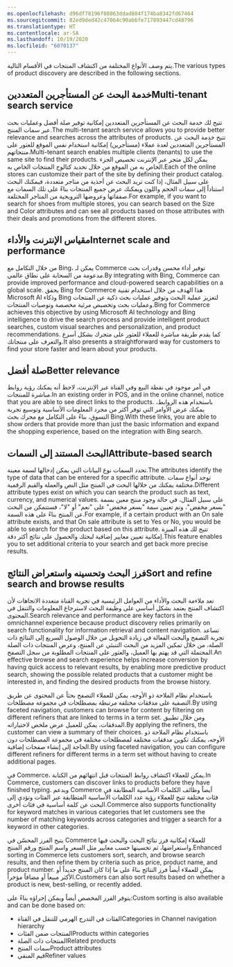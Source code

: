 ```yaml
---
ms.openlocfilehash: d96df78196f08063ddad804f174ba8342fd67464
ms.sourcegitcommit: 82ed9ded42c47064c90ab6fe717893447cd48796
ms.translationtype: HT
ms.contentlocale: ar-SA
ms.lasthandoff: 10/19/2020
ms.locfileid: "6070137"
---
```

<span data-ttu-id="51f51-101">يتم وصف الأنواع المختلفة من اكتشاف المنتجات في الأقسام التالية.</span><span class="sxs-lookup"><span data-stu-id="51f51-101">The various types of product discovery are described in the following sections.</span></span>

## <a name="multi-tenant-search-service"></a><span data-ttu-id="51f51-102">خدمة البحث عن المستأجرين المتعددين</span><span class="sxs-lookup"><span data-stu-id="51f51-102">Multi-tenant search service</span></span>
<span data-ttu-id="51f51-103">تتيح لك خدمة البحث عن المستأجرين المتعددين إمكانية توفير صلة أفضل وعمليات بحث عبر سمات المنتج.</span><span class="sxs-lookup"><span data-stu-id="51f51-103">The multi-tenant search service allows you to provide better relevance and searches across the attributes of products.</span></span> <span data-ttu-id="51f51-104">تتيح خدمة البحث عن المستأجرين المتعددين لعدة عملاء (مستأجرين) إمكانية استخدام نفس الموقع للعثور على منتجاتهم.</span><span class="sxs-lookup"><span data-stu-id="51f51-104">Multi-tenant search enables multiple clients (tenants) to use the same site to find their products.</span></span> <span data-ttu-id="51f51-105">يمكن لكل متجر عبر الإنترنت تخصيص الجزء الخاص به من الموقع من خلال تحديد كتالوج المنتجات الخاص به.</span><span class="sxs-lookup"><span data-stu-id="51f51-105">Each of the online stores can customize their part of the site by defining their product catalog.</span></span> <span data-ttu-id="51f51-106">على سبيل المثال، إذا كنت تريد البحث عن أحذية من متاجر متعددة، فيمكنك البحث استناداً إلى سمات الحجم واللون ويمكنك عرض جميع المنتجات بناءً على تلك السمات مع صفقاتها وعروضها الترويجية من المتاجر المختلفة.</span><span class="sxs-lookup"><span data-stu-id="51f51-106">For example, if you want to search for shoes from multiple stores, you can search based on the Size and Color attributes and can see all products based on those attributes with their deals and promotions from the different stores.</span></span>

## <a name="internet-scale-and-performance"></a><span data-ttu-id="51f51-107">مقياس الإنترنت والأداء</span><span class="sxs-lookup"><span data-stu-id="51f51-107">Internet scale and performance</span></span>
<span data-ttu-id="51f51-108">من خلال التكامل مع Bing، يمكن لـ Commerce توفير أداء محسن وقدرات بحث مدعومة من السحابة على نطاق عالمي.</span><span class="sxs-lookup"><span data-stu-id="51f51-108">By integrating with Bing, Commerce can provide improved performance and cloud-powered search capabilities on a global scale.</span></span> <span data-ttu-id="51f51-109">يحقق Bing for Commerce هذا الهدف من خلال استخدام تقنية Microsoft AI وذكاء Bing لتعزيز عملية البحث وتوفير عمليات بحث ذكية عن المنتجات وعمليات بحث وتخصيص مرئية مخصصة وتوصيات المنتجات.</span><span class="sxs-lookup"><span data-stu-id="51f51-109">Bing for Commerce achieves this objective by using Microsoft AI technology and Bing intelligence to drive the search process and provide intelligent product searches, custom visual searches and personalization, and product recommendations.</span></span> <span data-ttu-id="51f51-110">كما يقدم طريقة مباشرة للعملاء للعثور على متجرك بشكل أسرع والتعرف على منتجاتك.</span><span class="sxs-lookup"><span data-stu-id="51f51-110">It also presents a straightforward way for customers to find your store faster and learn about your products.</span></span> 

## <a name="better-relevance"></a><span data-ttu-id="51f51-111">صلة أفضل</span><span class="sxs-lookup"><span data-stu-id="51f51-111">Better relevance</span></span>
<span data-ttu-id="51f51-112">في أمر موجود في نقطة البيع وفي القناة عبر الإنترنت، لاحظ أنه يمكنك رؤية روابط مباشرة للمنتجات.</span><span class="sxs-lookup"><span data-stu-id="51f51-112">In an existing order in POS, and in the online channel, notice that you are able to see direct links to the products.</span></span> <span data-ttu-id="51f51-113">باستخدام هذه الروابط، يمكنك عرض الأوامر التي توفر أكثر من مجرد المعلومات الأساسية وتوسيع تجربة التسوق، بناءً على التكامل مع محرك بحث Bing.</span><span class="sxs-lookup"><span data-stu-id="51f51-113">With these links, you are able to show orders that provide more than just the basic information and expand the shopping experience, based on the integration with Bing search.</span></span> 

## <a name="attribute-based-search"></a><span data-ttu-id="51f51-114">البحث المستند إلى السمات</span><span class="sxs-lookup"><span data-stu-id="51f51-114">Attribute-based search</span></span>
<span data-ttu-id="51f51-115">تحدد السمات نوع البيانات التي يمكن إدخالها لسمة معينة.</span><span class="sxs-lookup"><span data-stu-id="51f51-115">The attributes identify the type of data that can be entered for a specific attribute.</span></span> <span data-ttu-id="51f51-116">توجد أنواع سمات مختلفة يمكنك من خلالها البحث في المنتج مثل النص والعملة والقيم الرقمية.</span><span class="sxs-lookup"><span data-stu-id="51f51-116">Different attribute types exist on which you can search the product such as text, currency, and numerical values.</span></span> <span data-ttu-id="51f51-117">على سبيل المثال، في حالة وجود منتج معين بسمة "بسعر مخفض"، وتم تعيين سمة "بسعر مخفض" على "نعم" أو "لا"، فستتمكن من البحث عن المنتج بناءً على هذه السمة.</span><span class="sxs-lookup"><span data-stu-id="51f51-117">For example, if a certain product with an On sale attribute exists, and that On sale attribute is set to Yes or No, you would be able to search for the product based on this attribute.</span></span> <span data-ttu-id="51f51-118">تتيح لك هذه الميزة إمكانية تعيين معايير إضافية لبحثك والحصول على نتائج أكثر دقة.</span><span class="sxs-lookup"><span data-stu-id="51f51-118">This feature enables you to set additional criteria to your search and get back more precise results.</span></span> 

## <a name="sort-and-refine-search-and-browse-results"></a><span data-ttu-id="51f51-119">فرز البحث وتحسينه واستعراض النتائج</span><span class="sxs-lookup"><span data-stu-id="51f51-119">Sort and refine search and browse results</span></span>
<span data-ttu-id="51f51-120">تعد ملاءمة البحث والأداء من العوامل الرئيسية في تجربة القناة متعددة الاتجاهات لأن اكتشاف المنتج يعتمد بشكل أساسي على وظيفة البحث لاسترجاع المعلومات والتنقل في المحتوى.</span><span class="sxs-lookup"><span data-stu-id="51f51-120">Search relevance and performance are key factors in the omnichannel experience because product discovery relies primarily on search functionality for information retrieval and content navigation.</span></span> <span data-ttu-id="51f51-121">تساعد تجربة التصفح والبحث الفعالة في زيادة التحويل من خلال الوصول السريع إلى النتائج ذات الصلة، من خلال تمكين المزيد من البحث التنبئي‬ عن المنتج، وعرض المنتجات ذات الصلة المحتملة التي قد يهتم بها العميل، والعثور على المنتجات المطلوبة من سجل التصفح.</span><span class="sxs-lookup"><span data-stu-id="51f51-121">An effective browse and search experience helps increase conversion by having quick access to relevant results, by enabling more predictive product search, showing the possible related products that a customer might be interested in, and finding the desired products from the browse history.</span></span>

<span data-ttu-id="51f51-122">باستخدام نظام الملاحة ذو الأوجه، يمكن للعملاء التصفح بحثاً عن المحتوى عن طريق التصفية على مدققات مختلفة مرتبطة بمصطلحات في مجموعة مصطلحات.</span><span class="sxs-lookup"><span data-stu-id="51f51-122">By using faceted navigation, customers can browse for content by filtering on different refiners that are linked to terms in a term set.</span></span> <span data-ttu-id="51f51-123">ومن خلال تطبيق المدققات، يمكن للعميل عرض ملخص لاختياراته.</span><span class="sxs-lookup"><span data-stu-id="51f51-123">By applying the refiners, the customer can view a summary of their choices.</span></span> <span data-ttu-id="51f51-124">باستخدام نظام الملاحة ذو الأوجه، يمكنك تكوين مدققات مختلفة لمصطلحات مختلفة في مجموعة المصطلحات دون الحاجة إلى إنشاء صفحات إضافية.</span><span class="sxs-lookup"><span data-stu-id="51f51-124">By using faceted navigation, you can configure different refiners for different terms in a term set without having to create additional pages.</span></span>

<span data-ttu-id="51f51-125">في Commerce، يمكن للعملاء اكتشاف روابط المنتجات قبل انتهائهم من الكتابة.</span><span class="sxs-lookup"><span data-stu-id="51f51-125">In Commerce, customers can discover links to products before they have finished typing.</span></span> <span data-ttu-id="51f51-126">ويدعم Commerce أيضاً وظائف الكلمات الأساسية المطابقة في فئات مختلفة تتيح للعملاء رؤية عدد الكلمات الأساسية المتطابقة عبر الفئات وتؤدي إلى البحث عن كلمة أساسية في فئات أخرى.</span><span class="sxs-lookup"><span data-stu-id="51f51-126">Commerce also supports functionality for keyword matches in various categories that let customers see the number of matching keywords across categories and trigger a search for a keyword in other categories.</span></span>

<span data-ttu-id="51f51-127">يتيح الفرز المحسّن في Commerce للعملاء إمكانية فرز نتائج البحث والبحث فيها واستعراضها، ثم تحسينها حسب معايير مثل السعر واسم المنتج ورقم المنتج.</span><span class="sxs-lookup"><span data-stu-id="51f51-127">Enhanced sorting in Commerce lets customers sort, search, and browse search results, and then refine them by criteria such as price, product name, and product number.</span></span> <span data-ttu-id="51f51-128">يمكن للعملاء أيضاً فرز النتائج بناءً على ما إذا كان المنتج جديداً أو الأكثر مبيعاً أو مضافاً مؤخراً.</span><span class="sxs-lookup"><span data-stu-id="51f51-128">Customers can also sort results based on whether a product is new, best-selling, or recently added.</span></span>

<span data-ttu-id="51f51-129">يتوفر الفرز المخصص أيضاً ويمكن إجراؤه بناءً على:</span><span class="sxs-lookup"><span data-stu-id="51f51-129">Custom sorting is also available and can be done based on:</span></span>

- <span data-ttu-id="51f51-130">الفئات في التدرج الهرمي للتنقل في القناة</span><span class="sxs-lookup"><span data-stu-id="51f51-130">Categories in Channel navigation hierarchy</span></span>
- <span data-ttu-id="51f51-131">المنتجات ضمن الفئات</span><span class="sxs-lookup"><span data-stu-id="51f51-131">Products within categories</span></span>
- <span data-ttu-id="51f51-132">المنتجات ذات الصلة</span><span class="sxs-lookup"><span data-stu-id="51f51-132">Related products</span></span>
- <span data-ttu-id="51f51-133">سمات المنتج</span><span class="sxs-lookup"><span data-stu-id="51f51-133">Product attributes</span></span>
- <span data-ttu-id="51f51-134">قيم المنقي</span><span class="sxs-lookup"><span data-stu-id="51f51-134">Refiner values</span></span>

